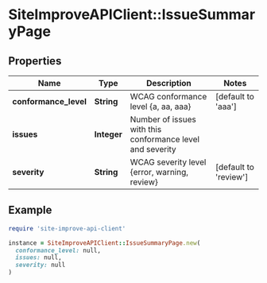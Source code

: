 # SiteImproveAPIClient::IssueSummaryPage

## Properties

| Name | Type | Description | Notes |
| ---- | ---- | ----------- | ----- |
| **conformance_level** | **String** | WCAG conformance level {a, aa, aaa} | [default to &#39;aaa&#39;] |
| **issues** | **Integer** | Number of issues with this conformance level and severity |  |
| **severity** | **String** | WCAG severity level {error, warning, review} | [default to &#39;review&#39;] |

## Example

```ruby
require 'site-improve-api-client'

instance = SiteImproveAPIClient::IssueSummaryPage.new(
  conformance_level: null,
  issues: null,
  severity: null
)
```

